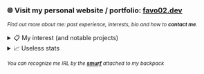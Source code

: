 ### 🌐 Visit my personal website / portfolio: [favo02.dev](https://favo02.dev)
<sup>_Find out more about me: past experience, interests, bio and how to **contact me**._</sup>

<details>
  <summary>📋 My interest (and notable projects)</summary>
  
- **Competitive programming**: `go`, `java`

  <img height="30" src="https://skillicons.dev/icons?i=go,java" />
  
  - [Advent of code](https://github.com/Favo02/advent-of-code)
  - [Cloudflight Coding Contest](https://github.com/Favo02/cloudflight-coding-contest-2023)


- **Web development**: `javascript`, `typescript`, `react`, `express`, `tailwindcss`, `mongodb`, `postgresql`

  <img height="30" src="https://skillicons.dev/icons?i=javascript,typescript,react,express,tailwindcss,mongodb,postgresql" />

  - [favo02.dev](https://github.com/Favo02/favo02.dev)
  - [Social Network for Music](https://github.com/Favo02/social-network-for-music)


- **Open source software**: `javascript`, `java`

  <img height="30" src="https://skillicons.dev/icons?i=javascript,java" />

  - [Workspaces by open apps](https://github.com/Favo02/workspaces-by-open-apps) _[GNOME shell extension]_
  - [Java algorithms and structures](https://github.com/Favo02/java-algorithms-and-structures) _[Utilities for competitive programming]_


- **Security CTFs** _(althought I'm terrible)_: `c`, `bash`, `python`
 
  <img height="30" src="https://skillicons.dev/icons?i=c,bash,python" />
  
  - [PWN college](https://pwn.college/dojos)
  
</details>

<details>
  <summary>📈 Useless stats</summary>
  
  <br>
    
  ![GitHub stats](https://github-readme-stats.vercel.app/api?username=Favo02&count_private=true&show_icons=true&theme=dark&hide_title=true&hide_rank=true&hide=contribs&include_all_commits=true&icon_color=ffffff)
  
  ![Top Languages](https://github-readme-stats.vercel.app/api/top-langs/?username=Favo02&layout=compact&theme=dark&count_private=false&langs_count=6&&hide_title=true)
  
  ![Views count](https://komarev.com/ghpvc/?username=Favo02&style=for-the-badge)  

</details>
  
<sub>_You can recognize me IRL by the **[smurf](https://upload.wikimedia.org/wikipedia/en/2/26/Papasmurf1.jpg)** attached to my backpack_</sub>
